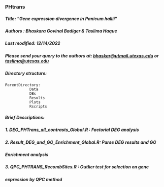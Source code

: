 ### PHtrans

##### Title: "Gene expression divergence in *Panicum hallii*"


##### Authors : Bhaskara Govinal Badiger & Taslima Haque                                                                                                 
##### Last modified: 12/14/2022                                                                                        
##### Please send your query to the authors at: bhaskar@utmail.utexas.edu or taslima@utexas.edu

##### Directory structure:
```
ParentDirectory:
           Data
           DBs
           Results
           Plots
           Rscripts
```
##### Brief Descriptions:
##### 1. DEG_PHTrans_all_contrasts_Global.R : Factorial DEG analysis
##### 2. Result_DEG_and_GO_Enrichment_Global.R: Parse DEG results and GO
#####    Enrichment analysis
##### 3. QPC_PHTRANS_RecombSites.R : Outlier test for selection on gene
#####    expression by QPC method
